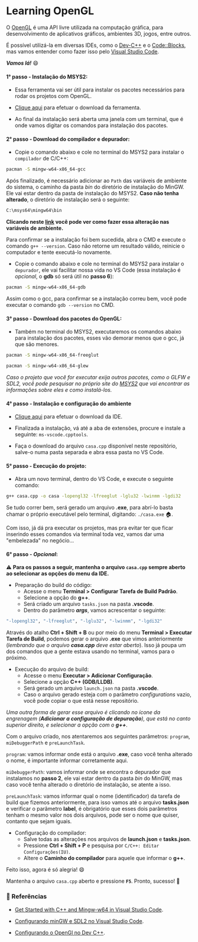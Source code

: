 # Learning OpenGL

O [OpenGL](https://www.opengl.org) é uma API livre utilizada na computação gráfica, para desenvolvimento de aplicativos gráficos, ambientes 3D, jogos, entre outros.

É possível utilizá-la em diversas IDEs, como o [Dev-C++](https://www.bloodshed.net) e o [Code::Blocks](https://www.codeblocks.org), mas vamos entender como fazer isso pelo [Visual Studio Code](https://code.visualstudio.com).

***Vamos lá!*** :smile:

#### 1° passo - Instalação do MSYS2:

* Essa ferramenta vai ser útil para instalar os pacotes necessários para rodar os projetos com OpenGL.

* [Clique aqui](https://www.msys2.org) para efetuar o download da ferramenta.

* Ao final da instalação será aberta uma janela com um terminal, que é onde vamos digitar os comandos para instalação dos pacotes.

#### 2° passo - Download do compilador e depurador:

* Copie o comando abaixo e cole no terminal do MSYS2 para instalar o `compilador` de C/C++:
```bash
pacman -S mingw-w64-x86_64-gcc
```

Após finalizado, é necessário adicionar ao `Path` das variáveis de ambiente do sistema, o caminho da pasta *bin* do diretório de instalação do MinGW. Ele vai estar dentro da pasta de instalação do MSYS2. **Caso não tenha alterado**, o diretório de instalação será o seguinte:

```bash
C:\msys64\mingw64\bin
```

**Clicando neste [link](https://satellasoft.com/artigo/windows/windows-10-como-alterar-as-variaveis-de-ambiente) você pode ver como fazer essa alteração nas variáveis de ambiente.**

Para confirmar se a instalação foi bem sucedida, abra o CMD e execute o comando `g++ --version`. Caso não retorne um resultado válido, reinicie o computador e tente executá-lo novamente.

* Copie o comando abaixo e cole no terminal do MSYS2 para instalar o `depurador`, ele vai facilitar nossa vida no VS Code (essa instalação é *opcional*, o **gdb** só será útil no **passo 6**):
```bash
pacman -S mingw-w64-x86_64-gdb
```

Assim como o gcc, para confirmar se a instalação correu bem, você pode executar o comando `gdb --version` no CMD.

#### 3° passo - Download dos pacotes do OpenGL:

* Também no terminal do MSYS2, executaremos os comandos abaixo para instalação dos pacotes, esses vão demorar menos que o gcc, já que são menores.
```bash
pacman -S mingw-w64-x86_64-freeglut
```

```bash
pacman -S mingw-w64-x86_64-glew
```

*Caso o projeto que você for executar exija outros pacotes, como o GLFW e SDL2, você pode pesquisar no próprio site do [MSYS2](https://packages.msys2.org/package/) que vai encontrar as informações sobre eles e como instalá-los.*

#### 4° passo - Instalação e configuração do ambiente

* [Clique aqui](https://code.visualstudio.com) para efetuar o download da IDE.

* Finalizada a instalação, vá até a aba de extensões, procure e instale a seguinte: `ms-vscode.cpptools`.

* Faça o download do arquivo `casa.cpp` disponível neste repositório, salve-o numa pasta separada e abra essa pasta no VS Code.

#### 5° passo - Execução do projeto:

* Abra um novo terminal, dentro do VS Code, e execute o seguinte comando:
```bash
g++ casa.cpp -o casa -lopengl32 -lfreeglut -lglu32 -lwinmm -lgdi32
```
Se tudo correr bem, será gerado um arquivo **.exe**, para abrí-lo basta chamar o próprio executável pelo terminal, digitando: `./casa.exe` :house:.

Com isso, já dá pra executar os projetos, mas pra evitar ter que ficar inserindo esses comandos via terminal toda vez, vamos dar uma "embelezada" no negócio...

#### 6° passo - *Opcional*:

:warning: **Para os passos a seguir, mantenha o arquivo `casa.cpp` sempre aberto ao selecionar as opções do menu da IDE.**

* Preparação do build do código:
  - Acesse o menu **Terminal > Configurar Tarefa de Build Padrão**.
  - Selecione a opção do **g++**.
  - Será criado um arquivo `tasks.json` na pasta **.vscode**.
  - Dentro do parâmetro ***args***, vamos acrescentar o seguinte:

```bash
"-lopengl32", "-lfreeglut", "-lglu32", "-lwinmm", "-lgdi32"
```

Através do atalho **Ctrl + Shift + B** ou por meio do menu **Terminal > Executar Tarefa de Build**, podemos gerar o arquivo **.exe** que vimos anteriormente (*lembrando que o arquivo **casa.cpp** deve estar aberto*). Isso já poupa um dos comandos que a gente estava usando no terminal, vamos para o próximo.

* Execução do arquivo de build:
  - Acesse o menu **Executar > Adicionar Configuração**.
  - Selecione a opção **C++ (GDB/LLDB)**.
  - Será gerado um arquivo `launch.json` na pasta **.vscode**.
  - Caso o arquivo gerado esteja com o parâmetro *configurations* vazio, você pode copiar o que está nesse repositório.
  
*Uma outra forma de gerar esse arquivo é clicando no ícone da engrenagem (**Adicionar a configuração de depuração**), que está no canto superior direito, e selecionar a opção com o **g++***.

Com o arquivo criado, nos atentaremos aos seguintes parâmetros: `program`, `miDebuggerPath` e `preLaunchTask`.

`program`: vamos informar onde está o arquivo **.exe**, caso você tenha alterado o nome, é importante informar corretamente aqui.

`miDebuggerPath`: vamos informar onde se encontra o depurador que instalamos no **passo 2**, ele vai estar dentro da pasta *bin* do MinGW, mas caso você tenha alterado o diretório de instalação, se atente a isso.

`preLaunchTask`: vamos informar qual o nome (identificador) da tarefa de build que fizemos anteriormente, para isso vamos até o arquivo **tasks.json** e verificar o parâmetro **label**, é obrigatório que esses dois parâmetros tenham o mesmo valor nos dois arquivos, pode ser o nome que quiser, contanto que sejam iguais.

* Configuração do compilador:
  - Salve todas as alterações nos arquivos de **launch.json** e **tasks.json**.
  - Pressione **Ctrl + Shift + P** e pesquisa por `C/C++: Editar Configurações(IU)`.
  - Altere o **Caminho do compilador** para aquele que informar o **g++**.
  
Feito isso, agora é só alegria! :smile:

Mantenha o arquivo `casa.cpp` aberto e pressione **`F5`**. Pronto, sucesso! :rocket:

### :mag_right: Referências

* [Get Started with C++ and Mingw-w64 in Visual Studio Code](https://code.visualstudio.com/docs/cpp/config-mingw).

* [Configurando minGW e SDL2 no Visual Studio Code](https://medium.com/estado-pensante/configurando-mingw-e-sdl2-no-visual-studio-code-5c1ae2f5a1c6).

* [Configurando o OpenGl no Dev C++](http://www.univasf.edu.br/~jorge.cavalcanti/configdev.html).
